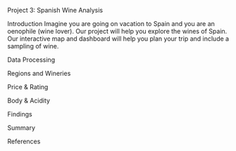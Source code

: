 Project 3:
Spanish Wine Analysis

Introduction
Imagine you are going on vacation to Spain and you are an oenophile (wine lover). Our project will help you explore the wines of Spain.  
Our interactive map and dashboard will help you plan your trip and include a sampling of wine. 

Data Processing

Regions and Wineries

Price & Rating

Body & Acidity

Findings 

Summary

References
